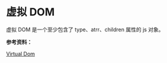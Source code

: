 # 虚拟 DOM

虚拟 DOM 是一个至少包含了 type、atrr、children 属性的 js 对象。

**参考资料：**

[Virtual Dom](https://segmentfault.com/a/1190000016129036)
